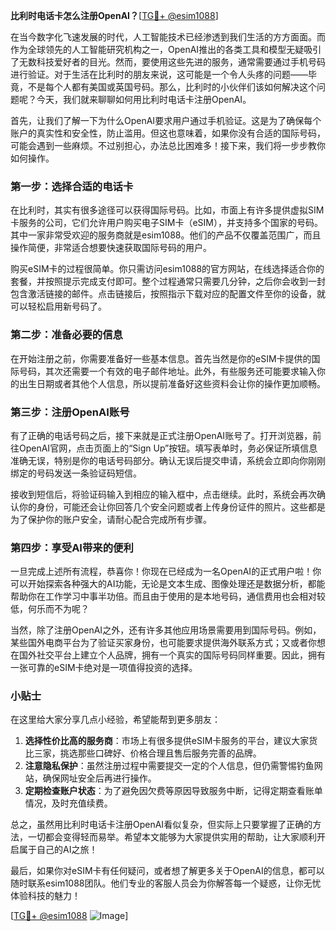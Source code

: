 **比利时电话卡怎么注册OpenAI？**[[TG💪+ @esim1088](https://t.me/s/esim1088)]

在当今数字化飞速发展的时代，人工智能技术已经渗透到我们生活的方方面面。而作为全球领先的人工智能研究机构之一，OpenAI推出的各类工具和模型无疑吸引了无数科技爱好者的目光。然而，要使用这些先进的服务，通常需要通过手机号码进行验证。对于生活在比利时的朋友来说，这可能是一个令人头疼的问题——毕竟，不是每个人都有美国或英国号码。那么，比利时的小伙伴们该如何解决这个问题呢？今天，我们就来聊聊如何用比利时电话卡注册OpenAI。

首先，让我们了解一下为什么OpenAI要求用户通过手机验证。这是为了确保每个账户的真实性和安全性，防止滥用。但这也意味着，如果你没有合适的国际号码，可能会遇到一些麻烦。不过别担心，办法总比困难多！接下来，我们将一步步教你如何操作。

### 第一步：选择合适的电话卡

在比利时，其实有很多途径可以获得国际号码。比如，市面上有许多提供虚拟SIM卡服务的公司，它们允许用户购买电子SIM卡（eSIM），并支持多个国家的号码。其中一家非常受欢迎的服务商就是esim1088。他们的产品不仅覆盖范围广，而且操作简便，非常适合想要快速获取国际号码的用户。

购买eSIM卡的过程很简单。你只需访问esim1088的官方网站，在线选择适合你的套餐，并按照提示完成支付即可。整个过程通常只需要几分钟，之后你会收到一封包含激活链接的邮件。点击链接后，按照指示下载对应的配置文件至你的设备，就可以轻松启用新号码了。

### 第二步：准备必要的信息

在开始注册之前，你需要准备好一些基本信息。首先当然是你的eSIM卡提供的国际号码，其次还需要一个有效的电子邮件地址。此外，有些服务还可能要求输入你的出生日期或者其他个人信息，所以提前准备好这些资料会让你的操作更加顺畅。

### 第三步：注册OpenAI账号

有了正确的电话号码之后，接下来就是正式注册OpenAI账号了。打开浏览器，前往OpenAI官网，点击页面上的“Sign Up”按钮。填写表单时，务必保证所填信息准确无误，特别是你的电话号码部分。确认无误后提交申请，系统会立即向你刚刚绑定的号码发送一条验证码短信。

接收到短信后，将验证码输入到相应的输入框中，点击继续。此时，系统会再次确认你的身份，可能还会让你回答几个安全问题或者上传身份证件的照片。这些都是为了保护你的账户安全，请耐心配合完成所有步骤。

### 第四步：享受AI带来的便利

一旦完成上述所有流程，恭喜你！你现在已经成为一名OpenAI的正式用户啦！你可以开始探索各种强大的AI功能，无论是文本生成、图像处理还是数据分析，都能帮助你在工作学习中事半功倍。而且由于使用的是本地号码，通信费用也会相对较低，何乐而不为呢？

当然，除了注册OpenAI之外，还有许多其他应用场景需要用到国际号码。例如，某些国外电商平台为了验证买家身份，也可能要求提供海外联系方式；又或者你想在国外社交平台上建立个人品牌，拥有一个真实的国际号码同样重要。因此，拥有一张可靠的eSIM卡绝对是一项值得投资的选择。

### 小贴士

在这里给大家分享几点小经验，希望能帮到更多朋友：

1. **选择性价比高的服务商**：市场上有很多提供eSIM卡服务的平台，建议大家货比三家，挑选那些口碑好、价格合理且售后服务完善的品牌。
2. **注意隐私保护**：虽然注册过程中需要提交一定的个人信息，但仍需警惕钓鱼网站，确保网址安全后再进行操作。
3. **定期检查账户状态**：为了避免因欠费等原因导致服务中断，记得定期查看账单情况，及时充值续费。

总之，虽然用比利时电话卡注册OpenAI看似复杂，但实际上只要掌握了正确的方法，一切都会变得轻而易举。希望本文能够为大家提供实用的帮助，让大家顺利开启属于自己的AI之旅！

最后，如果你对eSIM卡有任何疑问，或者想了解更多关于OpenAI的信息，都可以随时联系esim1088团队。他们专业的客服人员会为你解答每一个疑惑，让你无忧体验科技的魅力！

[[TG💪+ @esim1088](https://t.me/s/esim1088) ![Image](https://i.postimg.cc/4NQfJmqS/Snipaste-2025-05-13-00-14-12.png)]